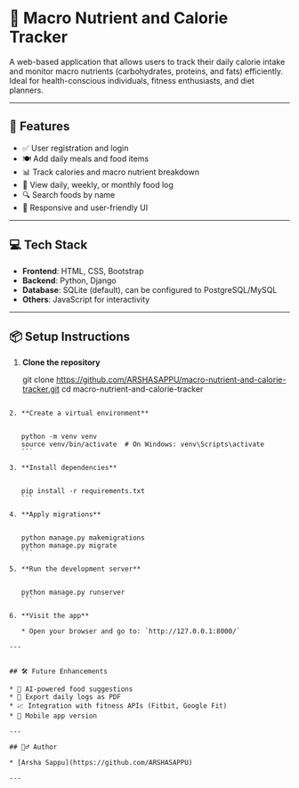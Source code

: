 
# 🥗 Macro Nutrient and Calorie Tracker

A web-based application that allows users to track their daily calorie intake and monitor macro nutrients (carbohydrates, proteins, and fats) efficiently. Ideal for health-conscious individuals, fitness enthusiasts, and diet planners.

---

## 🚀 Features

- ✅ User registration and login
- 🍽️ Add daily meals and food items
- 📊 Track calories and macro nutrient breakdown
- 📆 View daily, weekly, or monthly food log
- 🔍 Search foods by name
- 📱 Responsive and user-friendly UI

---

## 💻 Tech Stack

- **Frontend**: HTML, CSS, Bootstrap
- **Backend**: Python, Django
- **Database**: SQLite (default), can be configured to PostgreSQL/MySQL
- **Others**: JavaScript for interactivity

---

## 📦 Setup Instructions

1. **Clone the repository**
  
   git clone https://github.com/ARSHASAPPU/macro-nutrient-and-calorie-tracker.git
   cd macro-nutrient-and-calorie-tracker
````

2. **Create a virtual environment**

  
   python -m venv venv
   source venv/bin/activate  # On Windows: venv\Scripts\activate
   ```

3. **Install dependencies**

  
   pip install -r requirements.txt
   ```

4. **Apply migrations**

  
   python manage.py makemigrations
   python manage.py migrate
   ```

5. **Run the development server**

   
   python manage.py runserver
   ```

6. **Visit the app**

   * Open your browser and go to: `http://127.0.0.1:8000/`

---


## 🛠️ Future Enhancements

* 🧠 AI-powered food suggestions
* 🧾 Export daily logs as PDF
* 📈 Integration with fitness APIs (Fitbit, Google Fit)
* 📱 Mobile app version

---

## 🙋‍♂️ Author

* [Arsha Sappu](https://github.com/ARSHASAPPU)

---

